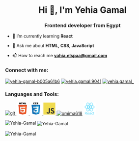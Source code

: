 <h1 align="center">Hi 👋, I'm Yehia Gamal</h1>
<h3 align="center">Frontend developer from Egypt</h3>

- 🌱 I’m currently learning **React**

- 💬 Ask me about **HTML, CSS, JavaScript**

- 📫 How to reach me **yahia.elspaa@gmail.com**

<h3 align="left">Connect with me:</h3>
<p align="left">
<a href="https://www.linkedin.com/in/yehia-gamal-b005a61b6" target="blank"><img align="center" src="https://raw.githubusercontent.com/rahuldkjain/github-profile-readme-generator/master/src/images/icons/Social/linked-in-alt.svg" alt="yehia-gamal-b005a61b6" height="30" width="40" /></a> <a href="https://www.facebook.com/yehia.gamal.9041" target="blank"><img align="center" src="https://raw.githubusercontent.com/rahuldkjain/github-profile-readme-generator/master/src/images/icons/Social/facebook.svg" alt="yehia.gamal.9041" height="30" width="40" /></a> <a href="https://instagram.com/yehia.gamal_?utm_medium" target="blank"><img align="center" src="https://raw.githubusercontent.com/rahuldkjain/github-profile-readme-generator/master/src/images/icons/Social/instagram.svg" alt="yehia.gamal_" height="30" width="40" /></a>
</p>

<h3 align="left">Languages and Tools:</h3>
<p align="left">
  
<a href="https://git-scm.com/" target="_blank" rel="noreferrer"> <img src="https://www.vectorlogo.zone/logos/git-scm/git-scm-icon.svg" alt="git" width="40" height="40"/> </a> <a href="https://www.w3.org/html/" target="_blank" rel="noreferrer"> <img src="https://raw.githubusercontent.com/devicons/devicon/master/icons/html5/html5-original-wordmark.svg" alt="html5" width="40" height="40"/> </a> <a href="https://www.w3schools.com/css/" target="_blank" rel="noreferrer"> <img src="https://raw.githubusercontent.com/devicons/devicon/master/icons/css3/css3-original-wordmark.svg" alt="css3" width="40" height="40"/> </a> <a href="https://developer.mozilla.org/en-US/docs/Web/JavaScript" target="_blank" rel="noreferrer"> <img src="https://raw.githubusercontent.com/devicons/devicon/master/icons/javascript/javascript-original.svg" alt="javascript" width="40" height="40"/> </a> <a href="https://codepen.io/omima618" target="blank"><img align="center" src="https://raw.githubusercontent.com/rahuldkjain/github-profile-readme-generator/master/src/images/icons/Social/codepen.svg" alt="omima618" height="30" width="40" /></a> <a href="https://reactjs.org/" target="_blank" rel="noreferrer"> <img src="https://raw.githubusercontent.com/devicons/devicon/master/icons/react/react-original-wordmark.svg" alt="react" width="40" height="40"/> </a>
 
</p>

<p><img align="left" src="https://github-readme-stats.vercel.app/api/top-langs?username=Yehia-Gamal&show_icons=true&theme=dark&title_color=ffffff&text_color=dedede&hide_border=true&locale=en&layout=compact" alt="Yehia-Gamal" /></p>

<p>&nbsp;<img align="center" src="https://github-readme-stats.vercel.app/api?username=Yehia-Gamal&show_icons=true&theme=dark&hide_border=true&locale=en" alt="Yehia-Gamal" /></p>

<p><img align="center" src="https://github-readme-streak-stats.herokuapp.com/?user=Yehia-Gamal&theme=dark" alt="Yehia-Gamal" /></p>
